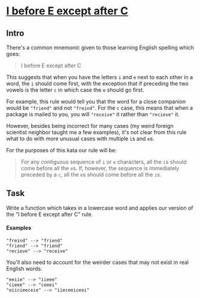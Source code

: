 # [I before E except after C](https://www.codewars.com/kata/i-before-e-except-after-c "https://www.codewars.com/kata/6834f1a80e0a48c2ea3feeb0")

## Intro

There's a common mnemonic given to those learning English spelling which goes:

> I before E except after C

This suggests that when you have the letters `i` and `e` next to each other in a word, the `i` should come first, with the exception that if
preceding the two vowels is the letter `c` in which case the `e` should go first.

For example, this rule would tell you that the word for a close companion would be `"friend"` and not `"freind"`. For the `c` case, this
means that when a package is mailed to you, you will `"receive"` it rather than `"recieve"` it.

However, besides being incorrect for many cases (my weird foreign scientist neighbor taught me a few examples), it's not clear from this
rule what to do with more unusual cases with multiple `i`s and `e`s.

For the purposes of this kata our rule will be:

> For any contiguous sequence of `i` or `e` characters, all the `i`s should come before all the `e`s. If, however, the sequence is
> immediately preceded by a `c`, all the `e`s should come before all the `i`s.

## Task

Write a function which takes in a lowercase word and applies our version of the "I before E except after C" rule.

#### Examples

```
"freind" --> "friend"
"friend" --> "friend"
"recieve" --> "receive"
```

You'll also need to account for the weirder cases that may not exist in real English words.

```
"eeiie" --> "iieee"
"cieee" --> "ceeei"
"eiicieeceie" --> "iieceeiceei"
```